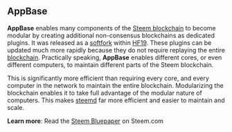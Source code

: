 ## AppBase

**AppBase** enables many components of the [Steem blockchain](/glossary/steem-blockchain.md) to become modular by creating additional non-consensus blockchains as dedicated plugins. It was released as a [softfork](/glossary/softfork.md) within [HF19](https://github.com/steemit/steem/releases/tag/v0.19.10). These plugins can be updated much more rapidly because they do not require replaying the entire [blockchain](/glossary/blockchain.md). Practically speaking, **AppBase** enables different cores, or even different computers, to maintain different parts of the Steem blockchain.

This is significantly more efficient than requiring every core, and every computer in the network to maintain the entire blockchain. Modularizing the blockchain enables it to take full advantage of the modular nature of computers. This makes [steemd](/glossary/steemd.md) far more efficient and easier to maintain and scale.

**Learn more**: Read the [Steem Bluepaper](https://steem.com/steem-bluepaper.pdf) on Steem.com
